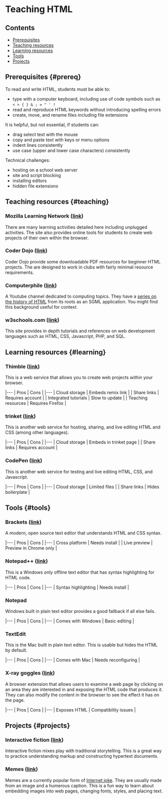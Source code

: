 # Teaching HTML

## Contents
* [Prerequisites](#prereq)
* [Teaching resources](#teaching)
* [Learning resources](#learning)
* [Tools](#tools)
* [Projects](#projects)

## Prerequisites {#prereq}

To read and write HTML, students must be able to:
* type with a computer keyboard, including use of code symbols such as `< > { } & ; = " ' !`
* read and reproduce HTML keywords without introducing spelling errors
* create, move, and rename files including file extensions

It is helpful, but not essential, if students can:
* drag select text with the mouse
* copy and paste text with keys or menu options
* indent lines consistently
* use case (upper and lower case characters) consistently

Technical challenges:
* hosting on a school web server
* site and script blocking
* installing editors
* hidden file extensions

## Teaching resources {#teaching}

### Mozilla Learning Network ([link](https://learning.mozilla.org/en-US/activities))
There are many learning activities detailed here including unplugged activities. The site also provides online tools for students to create web projects of their own within the browser.

### Coder Dojo ([link](http://kata.coderdojo.com/wiki/HTML_Path))
Coder Dojo provide some downloadable PDF resources for beginner HTML projects. The are designed to work in clubs with fairly minimal resource requirements.

### Computerphile ([link](https://www.youtube.com/user/Computerphile))
A Youtube channel dedicated to computing topics. They have a [series on the history of HTML](https://www.youtube.com/watch?v=RH0o-QjnwDg&list=PLzH6n4zXuckqTQBIEuBTyjsO-Ef7562_Z) from its roots as an SGML application. You might find this background useful for context.

### w3schools.com ([link](https://www.w3school.com/))
This site provides in depth tutorials and references on web development languages such as HTML, CSS, Javascript, PHP, and SQL.

## Learning resources {#learning}

### Thimble ([link](https://thimble.mozilla.org/en-GB/))
This is a web service that allows you to create web projects within your browser.

|---
| Pros | Cons |
|---
| Cloud storage | Embeds remix link |
| Share links | Requires account |
| Integrated tutorials | Slow to update |
| Teaching resources | Requires Firefox |

### trinket ([link](https://trinket.io))
This is another web service for hosting, sharing, and live editing HTML and CSS (among other languages).

|---
| Pros | Cons |
|---
| Cloud storage | Embeds in trinket page |
| Share links | Requires account |

### CodePen ([link](http://codepen.io/))
This is another web service for testing and live editing HTML, CSS, and Javascript.

|---
| Pros | Cons |
|---
| Cloud storage | Limited files |
| Share links | Hides boilerplate |

## Tools {#tools}

### Brackets ([link](http://brackets.io/))
A modern, open source text editor that understands HTML and CSS syntax.

|---
| Pros | Cons |
|---
| Cross platform | Needs install |
| Live preview | Preview in Chrome only |


### Notepad++ ([link](https://notepad-plus-plus.org/))
This is a Windows only offline text editor that has syntax highlighting for HTML code.

|---
| Pros | Cons |
|---
| Syntax highlighting | Needs install |

### Notepad
Windows built in plain text editor provides a good fallback if all else fails.

|---
| Pros | Cons |
|---
| Comes with Windows | Basic editing |

### TextEdit
This is the Mac built in plain text editor. This is usable but hides the HTML by default.

|---
| Pros | Cons |
|---
| Comes with Mac | Needs reconfiguring |


### X-ray goggles ([link](https://goggles.mozilla.org/))
A browser extension that allows users to examine a web page by clicking on an area they are interested in and exposing the HTML code that produces it. They can also modify the content in the browser to see the effect it has on the page.

|---
| Pros | Cons |
|---
| Exposes HTML | Compatibility issues |

## Projects {#projects}

### Interactive fiction ([link](IF))
Interactive fiction mixes play with traditional storytelling. This is a great way to practice understanding markup and constructing hypertext documents.

### Memes ([link](https://learning.mozilla.org/en-US/activities/madewithcode-meme/))
Memes are a currently popular form of [Internet joke](https://thimbleprojects.org/paulsinnett/272396/). They are usually made from an image and a humerous caption. This is a fun way to learn about embedding images into web pages, changing fonts, styles, and placing text.